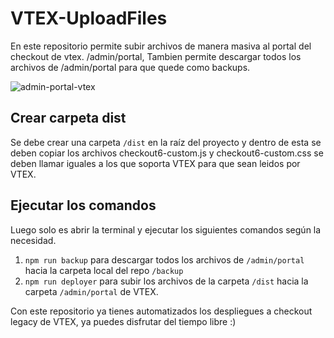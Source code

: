 # VTEX-UploadFiles

En este repositorio permite subir archivos de manera masiva al portal del checkout de vtex.  /admin/portal, Tambien permite descargar todos los archivos de /admin/portal para que quede como backups.



![admin-portal-vtex](https://user-images.githubusercontent.com/7321696/175423763-8bc75730-f33c-4539-a916-6cd9392d8b30.png)

## Crear carpeta dist

Se debe crear una carpeta `/dist` en la raíz del proyecto y dentro de esta se deben copiar los archivos checkout6-custom.js y  checkout6-custom.css se deben llamar iguales a los que soporta VTEX para que sean leidos por VTEX.

## Ejecutar los comandos

Luego solo es abrir la terminal y ejecutar los siguientes comandos según la necesidad. 

 1. `npm run backup` para descargar todos los archivos de `/admin/portal` hacia la carpeta local del repo `/backup`
 2. `npm run deployer` para subir los archivos de la carpeta `/dist`
            hacia la carpeta `/admin/portal` de VTEX.




Con este repositorio ya tienes automatizados los despliegues a checkout legacy de VTEX, ya puedes disfrutar del tiempo libre :) 

